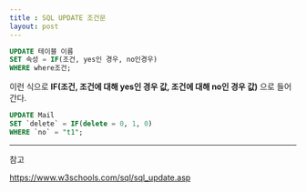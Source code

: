```yaml
---
title : SQL UPDATE 조건문
layout: post
---
```


```SQL
UPDATE 테이블 이름  
SET 속성 = IF(조건, yes인 경우, no인경우)
WHERE where조건;
```
이런 식으로 **IF(조건, 조건에 대해 yes인 경우 값, 조건에 대해 no인 경우 값)**
으로 들어간다.

```SQL
UPDATE Mail 
SET `delete` = IF(delete = 0, 1, 0) 
WHERE `no` = "t1";
``` 

---  

참고  

<https://www.w3schools.com/sql/sql_update.asp>